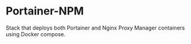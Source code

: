 # Portainer-NPM
Stack that deploys both Portainer and Nginx Proxy Manager containers using Docker compose.
